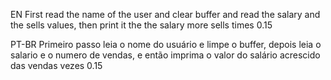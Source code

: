 EN
First read the name of the user and clear buffer and read the salary and the sells values, then print it the the salary more sells times 0.15

PT-BR
Primeiro passo leia o nome do usuário e limpe o buffer, depois leia o salario e o numero de vendas, e então imprima o valor do salário acrescido das vendas vezes 0.15